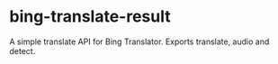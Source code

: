 # bing-translate-result
A simple translate API for Bing Translator. Exports translate, audio and detect.
